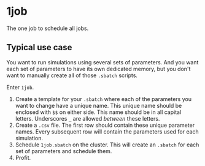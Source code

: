 # 1job

The one job to schedule all jobs.

## Typical use case
You want to run simulations using several sets of parameters. And you want each set of parameters to have its own dedicated memory, but you don't want to manually create all of those `.sbatch` scripts.

Enter `1job`.
1. Create a template for your `.sbatch` where each of the parameters you want to change have a unique name. This unique name should be enclosed with `$$` on either side. This name should be in all capital letters. Underscores `_` are allowed _between_ these letters.
2. Create a `.csv` file. The first row should contain these unique parameter names. Every subsequent row will contain the parameters used for each simulation.
3. Schedule `1job.sbatch` on the cluster. This will create an `.sbatch` for each set of parameters and schedule them.
4. Profit.
